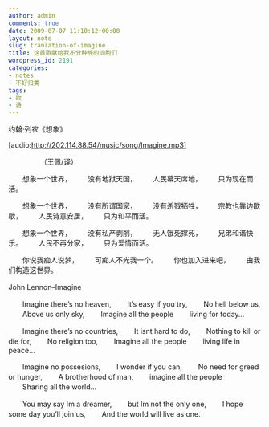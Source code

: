 ```yaml
---
author: admin
comments: true
date: 2009-07-07 11:10:12+00:00
layout: note
slug: tranlation-of-imagine
title: 这首歌献给我不分种族的同胞们
wordpress_id: 2191
categories:
- notes
- 不好归类
tags:
- 歌
- 诗
---
```


约翰·列农《想象》

[audio:http://202.114.88.54/music/song/Imagine.mp3]

　　　　　（王佩/译）

　　想象一个世界，
　　没有地狱天国，
　　人民幕天席地，
　　只为现在而活。

　　想象一个世界，
　　没有所谓国家，
　　没有杀戮牺牲，
　　宗教也靠边歇歇，
　　人民诗意安居，
　　只为和平而活。

　　想象一个世界，
　　没有私产剥削，
　　无人饿死撑死，
　　兄弟和谐快乐。
　　人民不再分家，
　　只为爱情而活。

　　你说我痴人说梦，
　　可痴人不光我一个。
　　你也加入进来吧，
　　由我们构造这世界。

John Lennon–Imagine　　
　　　　

　　Imagine there’s no heaven,
　　It’s easy if you try,
　　No hell below us,
　　Above us only sky,
　　Imagine all the people
　　living for today…

　　Imagine there’s no countries,
　　It isnt hard to do,
　　Nothing to kill or die for,
　　No religion too,
　　Imagine all the people
　　living life in peace…

　　Imagine no possesions,
　　I wonder if you can,
　　No need for greed or hunger,
　　A brotherhood of man,
　　imagine all the people
　　Sharing all the world…

　　You may say Im a dreamer,
　　but Im not the only one,
　　I hope some day you’ll join us,
　　And the world will live as one.
